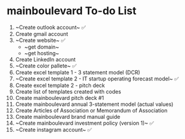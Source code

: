 # mainboulevard To-do List
1. ~Create outlook account~ ✅
2. Create gmail account
3. ~Create website~ ✅
   - ~get domain~
   - ~get hosting~
4. Create LinkedIn account
5. ~Create color pallete~ ✅
6. Create excel template 1 - 3 statement model (DCR)
7. ~Create excel template 2 - IT startup operating forecast model~ ✅
8. Create excel template 2 - pitch deck
9. Create list of templates created with codes
10. Create mainboulevard pitch deck #1
11. Create mainboulevard annual 3-statement model (actual values)
12. Create Articles of Association or Memorandum of Association
13. Create mainboulevard brand manual guide
14. ~Create mainboulevard investment policy (version 1)~ ✅
15. ~Create instagram account~ ✅
